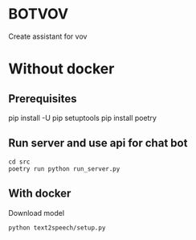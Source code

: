# BOTVOV
Create assistant for vov



# Without docker




## Prerequisites
pip install -U pip setuptools
pip install poetry

## Run server and use api for chat bot
```
cd src
poetry run python run_server.py
```

## With docker
Download model
```
python text2speech/setup.py
```